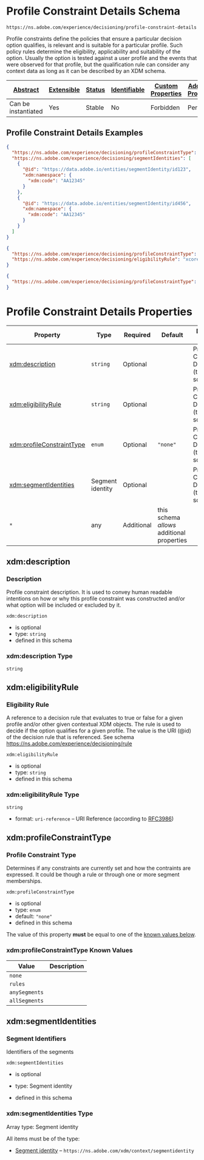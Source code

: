 
# Profile Constraint Details Schema

```
https://ns.adobe.com/experience/decisioning/profile-constraint-details
```

Profile constraints define the policies that ensure a particular decision option qualifies, is relevant and is suitable for a particular profile. Such policy rules determine the eligibility, applicability and suitability of the option. Usually the option is tested against a user profile and the events that were observed for that profile, but the qualification rule can consider any context data as long as it can be described by an XDM schema.

| [Abstract](../../../../abstract.md) | [Extensible](../../../../extensions.md) | [Status](../../../../status.md) | [Identifiable](../../../../id.md) | [Custom Properties](../../../../extensions.md) | [Additional Properties](../../../../extensions.md) | Defined In |
|-------------------------------------|-----------------------------------------|---------------------------------|-----------------------------------|------------------------------------------------|----------------------------------------------------|------------|
| Can be instantiated | Yes | Stable | No | Forbidden | Permitted | [adobe/experience/decisioning/profile-constraint-details.schema.json](adobe/experience/decisioning/profile-constraint-details.schema.json) |

## Profile Constraint Details Examples

```json
{
  "https://ns.adobe.com/experience/decisioning/profileConstraintType": "anySegments",
  "https://ns.adobe.com/experience/decisioning/segmentIdentities": [
    {
      "@id": "https://data.adobe.io/entities/segmentIdentity/id123",
      "xdm:namespace": {
        "xdm:code": "AA12345"
      }
    },
    {
      "@id": "https://data.adobe.io/entities/segmentIdentity/id456",
      "xdm:namespace": {
        "xdm:code": "AA12345"
      }
    }
  ]
}
```

```json
{
  "https://ns.adobe.com/experience/decisioning/profileConstraintType": "rules",
  "https://ns.adobe.com/experience/decisioning/eligibilityRule": "xcore:eligibility-rule:e5244c22eff29e8"
}
```

```json
{
  "https://ns.adobe.com/experience/decisioning/profileConstraintType": "none"
}
```


# Profile Constraint Details Properties

| Property | Type | Required | Default | Defined by |
|----------|------|----------|---------|------------|
| [xdm:description](#xdmdescription) | `string` | Optional |  | Profile Constraint Details (this schema) |
| [xdm:eligibilityRule](#xdmeligibilityrule) | `string` | Optional |  | Profile Constraint Details (this schema) |
| [xdm:profileConstraintType](#xdmprofileconstrainttype) | `enum` | Optional | `"none"` | Profile Constraint Details (this schema) |
| [xdm:segmentIdentities](#xdmsegmentidentities) | Segment identity | Optional |  | Profile Constraint Details (this schema) |
| `*` | any | Additional | this schema *allows* additional properties |

## xdm:description
### Description

Profile constraint description. It is used to convey human readable intentions on how or why this profile constraint was constructed and/or what option will be included or excluded by it.

`xdm:description`
* is optional
* type: `string`
* defined in this schema

### xdm:description Type


`string`






## xdm:eligibilityRule
### Eligibility Rule

A reference to a decision rule that evaluates to true or false for a given profile and/or other given contextual XDM objects. The rule is used to decide if the option qualifies for a given profile. The value is the URI (@id) of the decision rule that is referenced. See schema https://ns.adobe.com/experience/decisioning/rule

`xdm:eligibilityRule`
* is optional
* type: `string`
* defined in this schema

### xdm:eligibilityRule Type


`string`
* format: `uri-reference` – URI Reference (according to [RFC3986](https://tools.ietf.org/html/rfc3986))






## xdm:profileConstraintType
### Profile Constraint Type

Determines if any constraints are currently set and how the contraints are expressed. It could be though a rule or through one or more segment memberships.

`xdm:profileConstraintType`
* is optional
* type: `enum`
* default: `"none"`
* defined in this schema

The value of this property **must** be equal to one of the [known values below](#xdmprofileconstrainttype-known-values).

### xdm:profileConstraintType Known Values
| Value | Description |
|-------|-------------|
| `none` |  |
| `rules` |  |
| `anySegments` |  |
| `allSegments` |  |




## xdm:segmentIdentities
### Segment Identifiers

Identifiers of the segments

`xdm:segmentIdentities`
* is optional
* type: Segment identity

* defined in this schema

### xdm:segmentIdentities Type


Array type: Segment identity

All items must be of the type:
* [Segment identity](../../../datatypes/segmentidentity.schema.md) – `https://ns.adobe.com/xdm/context/segmentidentity`







